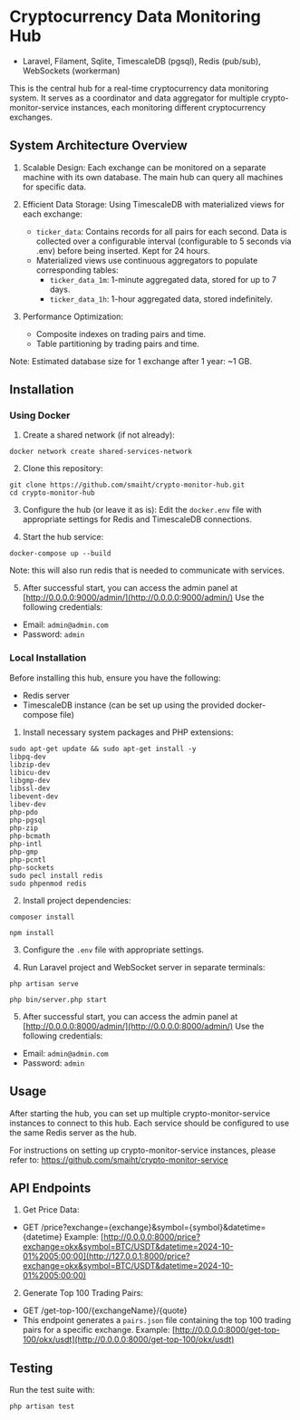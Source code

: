 # Cryptocurrency Data Monitoring Hub 
- Laravel, Filament, Sqlite, TimescaleDB (pgsql), Redis (pub/sub), WebSockets (workerman)

This is the central hub for a real-time cryptocurrency data monitoring system. It serves as a coordinator and data aggregator for multiple crypto-monitor-service instances, each monitoring different cryptocurrency exchanges.

## System Architecture Overview

1. Scalable Design:
   Each exchange can be monitored on a separate machine with its own database. The main hub can query all machines for specific data.

2. Efficient Data Storage:
   Using TimescaleDB with materialized views for each exchange:
   - `ticker_data`: Contains records for all pairs for each second. Data is collected over a configurable interval (configurable to 5 seconds via .env) before being inserted. Kept for 24 hours.
   - Materialized views use continuous aggregators to populate corresponding tables:
     - `ticker_data_1m`: 1-minute aggregated data, stored for up to 7 days.
     - `ticker_data_1h`: 1-hour aggregated data, stored indefinitely.

3. Performance Optimization:
   - Composite indexes on trading pairs and time.
   - Table partitioning by trading pairs and time.

Note: Estimated database size for 1 exchange after 1 year: ~1 GB.


## Installation

### Using Docker

1. Create a shared network (if not already):
~~~
docker network create shared-services-network
~~~

2. Clone this repository:
~~~
git clone https://github.com/smaiht/crypto-monitor-hub.git
cd crypto-monitor-hub
~~~

3. Configure the hub (or leave it as is):
Edit the `docker.env` file with appropriate settings for Redis and TimescaleDB connections.

4. Start the hub service:
~~~
docker-compose up --build
~~~
Note: this will also run redis that is needed to communicate with services. 

5. After successful start, you can access the admin panel at [http://0.0.0.0:9000/admin/](http://0.0.0.0:9000/admin/)
Use the following credentials: 
- Email: `admin@admin.com`
- Password: `admin`

### Local Installation

Before installing this hub, ensure you have the following:
- Redis server
- TimescaleDB instance (can be set up using the provided docker-compose file)

1. Install necessary system packages and PHP extensions:
~~~
sudo apt-get update && sudo apt-get install -y 
libpq-dev 
libzip-dev 
libicu-dev 
libgmp-dev 
libssl-dev 
libevent-dev 
libev-dev 
php-pdo 
php-pgsql 
php-zip 
php-bcmath 
php-intl 
php-gmp 
php-pcntl 
php-sockets
sudo pecl install redis
sudo phpenmod redis
~~~

2. Install project dependencies:
~~~
composer install
~~~
~~~
npm install
~~~
3. Configure the `.env` file with appropriate settings.

4. Run Laravel project and WebSocket server in separate terminals:
~~~
php artisan serve
~~~
~~~
php bin/server.php start
~~~

5. After successful start, you can access the admin panel at [http://0.0.0.0:8000/admin/](http://0.0.0.0:8000/admin/)
Use the following credentials: 
- Email: `admin@admin.com`
- Password: `admin`

## Usage

After starting the hub, you can set up multiple crypto-monitor-service instances to connect to this hub. Each service should be configured to use the same Redis server as the hub.

For instructions on setting up crypto-monitor-service instances, please refer to:
https://github.com/smaiht/crypto-monitor-service

## API Endpoints

1. Get Price Data:
- GET /price?exchange={exchange}&symbol={symbol}&datetime={datetime}
Example: [http://0.0.0.0:8000/price?exchange=okx&symbol=BTC/USDT&datetime=2024-10-01%2005:00:00](http://127.0.0.1:8000/price?exchange=okx&symbol=BTC/USDT&datetime=2024-10-01%2005:00:00)

2. Generate Top 100 Trading Pairs:
- GET /get-top-100/{exchangeName}/{quote}
- This endpoint generates a `pairs.json` file containing the top 100 trading pairs for a specific exchange.
Example: [http://0.0.0.0:8000/get-top-100/okx/usdt](http://0.0.0.0:8000/get-top-100/okx/usdt)

## Testing

Run the test suite with:
~~~
php artisan test
~~~
